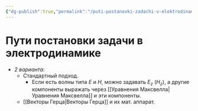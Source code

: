 ```yaml
---
{"dg-publish":true,"permalink":"/puti-postanovki-zadachi-v-elektrodinamike/","dgHomeLink":true,"dgPassFrontmatter":false}
---
```



# Пути постановки задачи в электродинамике

- *2 варианта*:
	- Стандартный подход.
		- Если есть волны типа $E$ и $H$, можно задавать $E_z$ ($H_z$), а другие компоненты выражать через [[Уравнения Максвелла|Уравнения Максвелла]] и эти компоненты.
	- [[Векторы Герца|Векторы Герца]] и их мат. аппарат.
